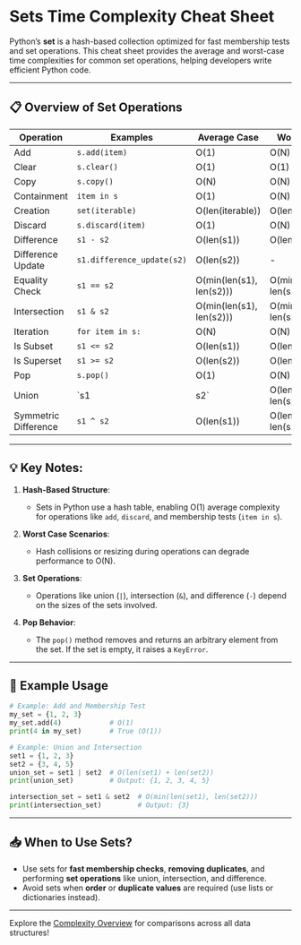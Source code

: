 # Sets Time Complexity Cheat Sheet

Python’s **set** is a hash-based collection optimized for fast membership tests and set operations. This cheat sheet provides the average and worst-case time complexities for common set operations, helping developers write efficient Python code.

---

## 📋 Overview of Set Operations

| **Operation**          | **Examples**             | **Average Case**         | **Worst Case**         |
|-------------------------|--------------------------|---------------------------|-------------------------|
| Add                    | `s.add(item)`           | O(1)                     | O(N)                   |
| Clear                  | `s.clear()`             | O(1)                     | O(1)                   |
| Copy                   | `s.copy()`              | O(N)                     | O(N)                   |
| Containment            | `item in s`             | O(1)                     | O(N)                   |
| Creation               | `set(iterable)`         | O(len(iterable))         | O(len(iterable))       |
| Discard                | `s.discard(item)`       | O(1)                     | O(N)                   |
| Difference             | `s1 - s2`               | O(len(s1))               | O(len(s1))             |
| Difference Update      | `s1.difference_update(s2)` | O(len(s2))             | -                       |
| Equality Check         | `s1 == s2`              | O(min(len(s1), len(s2))) | O(min(len(s1), len(s2)))|
| Intersection           | `s1 & s2`               | O(min(len(s1), len(s2))) | O(min(len(s1), len(s2)))|
| Iteration              | `for item in s:`        | O(N)                     | O(N)                   |
| Is Subset              | `s1 <= s2`              | O(len(s1))               | O(len(s1))             |
| Is Superset            | `s1 >= s2`              | O(len(s2))               | O(len(s2))             |
| Pop                    | `s.pop()`               | O(1)                     | O(N)                   |
| Union                  | `s1 | s2`               | O(len(s1) + len(s2))     | -                       |
| Symmetric Difference   | `s1 ^ s2`               | O(len(s1))               | O(len(s1) * len(s2))   |

---

## 💡 Key Notes:

1. **Hash-Based Structure**:
   - Sets in Python use a hash table, enabling O(1) average complexity for operations like `add`, `discard`, and membership tests (`item in s`).

2. **Worst Case Scenarios**:
   - Hash collisions or resizing during operations can degrade performance to O(N).

3. **Set Operations**:
   - Operations like union (`|`), intersection (`&`), and difference (`-`) depend on the sizes of the sets involved.

4. **Pop Behavior**:
   - The `pop()` method removes and returns an arbitrary element from the set. If the set is empty, it raises a `KeyError`.

---

## 📖 Example Usage

```python
# Example: Add and Membership Test
my_set = {1, 2, 3}
my_set.add(4)            # O(1)
print(4 in my_set)       # True (O(1))

# Example: Union and Intersection
set1 = {1, 2, 3}
set2 = {3, 4, 5}
union_set = set1 | set2  # O(len(set1) + len(set2))
print(union_set)         # Output: {1, 2, 3, 4, 5}

intersection_set = set1 & set2  # O(min(len(set1), len(set2)))
print(intersection_set)         # Output: {3}
```

---

## 📥 When to Use Sets?
- Use sets for **fast membership checks**, **removing duplicates**, and performing **set operations** like union, intersection, and difference.
- Avoid sets when **order** or **duplicate values** are required (use lists or dictionaries instead).

---

Explore the [Complexity Overview](complexity_overview.md) for comparisons across all data structures!
